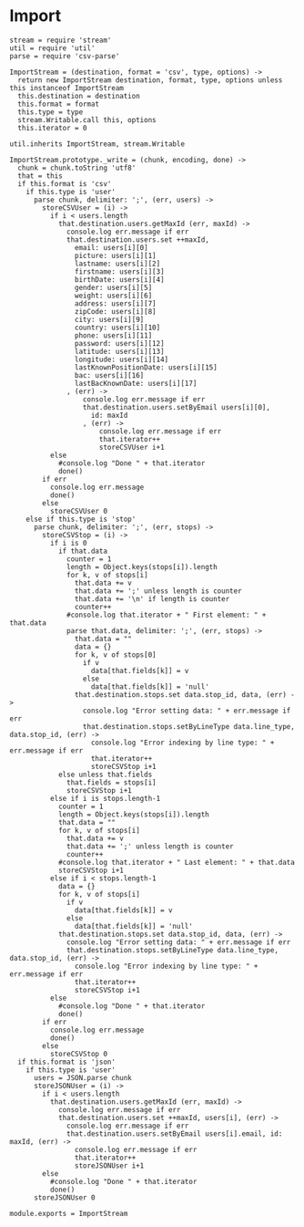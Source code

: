# Import

    stream = require 'stream'
    util = require 'util'
    parse = require 'csv-parse'

    ImportStream = (destination, format = 'csv', type, options) ->
      return new ImportStream destination, format, type, options unless this instanceof ImportStream
      this.destination = destination
      this.format = format
      this.type = type
      stream.Writable.call this, options
      this.iterator = 0

    util.inherits ImportStream, stream.Writable

    ImportStream.prototype._write = (chunk, encoding, done) ->
      chunk = chunk.toString 'utf8'
      that = this
      if this.format is 'csv'
        if this.type is 'user'
          parse chunk, delimiter: ';', (err, users) ->
            storeCSVUser = (i) ->
              if i < users.length
                that.destination.users.getMaxId (err, maxId) ->
                  console.log err.message if err
                  that.destination.users.set ++maxId,
                    email: users[i][0]
                    picture: users[i][1]
                    lastname: users[i][2]
                    firstname: users[i][3]
                    birthDate: users[i][4]
                    gender: users[i][5]
                    weight: users[i][6]
                    address: users[i][7]
                    zipCode: users[i][8]
                    city: users[i][9]
                    country: users[i][10]
                    phone: users[i][11]
                    password: users[i][12]
                    latitude: users[i][13]
                    longitude: users[i][14]
                    lastKnownPositionDate: users[i][15]
                    bac: users[i][16]
                    lastBacKnownDate: users[i][17]
                  , (err) ->
                      console.log err.message if err
                      that.destination.users.setByEmail users[i][0],
                        id: maxId
                      , (err) ->
                          console.log err.message if err
                          that.iterator++
                          storeCSVUser i+1
              else
                #console.log "Done " + that.iterator
                done()
            if err
              console.log err.message
              done()
            else
              storeCSVUser 0
        else if this.type is 'stop'
          parse chunk, delimiter: ';', (err, stops) ->
            storeCSVStop = (i) ->
              if i is 0
                if that.data
                  counter = 1
                  length = Object.keys(stops[i]).length
                  for k, v of stops[i]
                    that.data += v
                    that.data += ';' unless length is counter
                    that.data += '\n' if length is counter
                    counter++
                  #console.log that.iterator + " First element: " + that.data
                  parse that.data, delimiter: ';', (err, stops) ->
                    that.data = ""
                    data = {}
                    for k, v of stops[0]
                      if v
                        data[that.fields[k]] = v
                      else
                        data[that.fields[k]] = 'null'
                    that.destination.stops.set data.stop_id, data, (err) ->
                      console.log "Error setting data: " + err.message if err
                      that.destination.stops.setByLineType data.line_type, data.stop_id, (err) ->
                        console.log "Error indexing by line type: " + err.message if err
                        that.iterator++
                        storeCSVStop i+1
                else unless that.fields
                  that.fields = stops[i]
                  storeCSVStop i+1
              else if i is stops.length-1
                counter = 1
                length = Object.keys(stops[i]).length
                that.data = ""
                for k, v of stops[i]
                  that.data += v
                  that.data += ';' unless length is counter
                  counter++
                #console.log that.iterator + " Last element: " + that.data
                storeCSVStop i+1
              else if i < stops.length-1
                data = {}
                for k, v of stops[i]
                  if v
                    data[that.fields[k]] = v
                  else
                    data[that.fields[k]] = 'null'
                that.destination.stops.set data.stop_id, data, (err) ->
                  console.log "Error setting data: " + err.message if err
                  that.destination.stops.setByLineType data.line_type, data.stop_id, (err) ->
                    console.log "Error indexing by line type: " + err.message if err
                    that.iterator++
                    storeCSVStop i+1
              else
                #console.log "Done " + that.iterator
                done()
            if err
              console.log err.message
              done()
            else
              storeCSVStop 0
      if this.format is 'json'
        if this.type is 'user'
          users = JSON.parse chunk
          storeJSONUser = (i) ->
            if i < users.length
              that.destination.users.getMaxId (err, maxId) ->
                console.log err.message if err
                that.destination.users.set ++maxId, users[i], (err) ->
                  console.log err.message if err
                  that.destination.users.setByEmail users[i].email, id: maxId, (err) ->
                    console.log err.message if err
                    that.iterator++
                    storeJSONUser i+1
            else
              #console.log "Done " + that.iterator
              done()
          storeJSONUser 0

    module.exports = ImportStream
